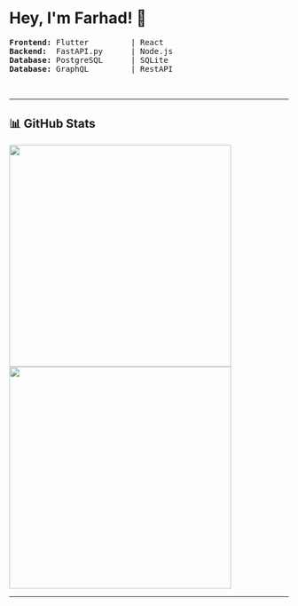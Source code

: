 # Hey, I'm Farhad! 👋

<pre>
<strong>Frontend:</strong> Flutter         | React
<strong>Backend:</strong>  FastAPI.py      | Node.js
<strong>Database:</strong> PostgreSQL      | SQLite
<strong>Database:</strong> GraphQL         | RestAPI
  

</pre>

---

## 📊 GitHub Stats  
<div align="left">
  <div><img width="400em" src="https://github-readme-stats.vercel.app/api?username=farhad-fbm&show_icons=true&theme=radical" /></div>
  <div><img width="400em" src="https://github-readme-streak-stats.herokuapp.com/?user=farhad-fbm&theme=dark" /></div>
</div>

---
